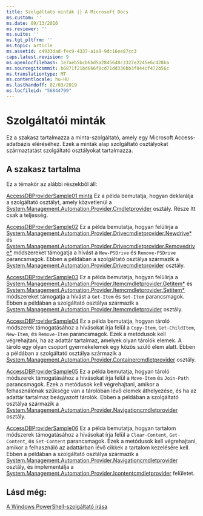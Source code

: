 ```yaml
---
title: Szolgáltató minták |} A Microsoft Docs
ms.custom: ''
ms.date: 09/13/2016
ms.reviewer: ''
ms.suite: ''
ms.tgt_pltfrm: ''
ms.topic: article
ms.assetid: c4933dad-fec9-4337-a1a9-9dc16ee87cc3
caps.latest.revision: 9
ms.openlocfilehash: 1e7aeb5bcb6bd5a2845648c3327e2245e6c428ba
ms.sourcegitcommit: b6871f21bd666f9cd71dd336bb3f844cf472b56c
ms.translationtype: MT
ms.contentlocale: hu-HU
ms.lasthandoff: 02/03/2019
ms.locfileid: "56844799"
---
```

# <a name="provider-samples"></a>Szolgáltatói minták

Ez a szakasz tartalmazza a minta-szolgáltató, amely egy Microsoft Access-adatbázis eléréséhez. Ezek a minták alap szolgáltató osztályokat származtatást szolgáltató osztályokat tartalmazza.

## <a name="in-this-section"></a>A szakasz tartalma

Ez a témakör az alábbi részekből áll:

[AccessDBProviderSample01 minta](./accessdbprovidersample01.md) Ez a példa bemutatja, hogyan deklarálja a szolgáltató osztályt, amely közvetlenül a [System.Management.Automation.Provider.Cmdletprovider](/dotnet/api/System.Management.Automation.Provider.CmdletProvider) osztály. Része Itt csak a teljesség.

[AccessDBProviderSample02](./accessdbprovidersample02.md) Ez a példa bemutatja, hogyan felülírja a [System.Management.Automation.Provider.Drivecmdletprovider.Newdrive*](/dotnet/api/System.Management.Automation.Provider.DriveCmdletProvider.NewDrive) és [ System.Management.Automation.Provider.Drivecmdletprovider.Removedrive*](/dotnet/api/System.Management.Automation.Provider.DriveCmdletProvider.RemoveDrive) módszereket támogatja a hívást a `New-PSDrive` és `Remove-PSDrive` parancsmagok. Ebben a példában a szolgáltató osztálya származik a [System.Management.Automation.Provider.Drivecmdletprovider](/dotnet/api/System.Management.Automation.Provider.DriveCmdletProvider) osztály.

[AccessDBProviderSample03](./accessdbprovidersample03.md) Ez a példa bemutatja, hogyan felülírja a [System.Management.Automation.Provider.Itemcmdletprovider.Getitem*](/dotnet/api/System.Management.Automation.Provider.ItemCmdletProvider.GetItem) és [ System.Management.Automation.Provider.Itemcmdletprovider.Setitem*](/dotnet/api/System.Management.Automation.Provider.ItemCmdletProvider.SetItem) módszereket támogatja a hívást a `Get-Item` és `Set-Item` parancsmagok. Ebben a példában a szolgáltató osztálya származik a [System.Management.Automation.Provider.Itemcmdletprovider](/dotnet/api/System.Management.Automation.Provider.ItemCmdletProvider) osztály.

[AccessDBProviderSample04](./accessdbprovidersample04.md) Ez a példa bemutatja, hogyan tároló módszerek támogatásához a hívásokat írja felül a `Copy-Item`, `Get-ChildItem`, `New-Item`, és `Remove-Item` parancsmagok. Ezek a metódusok kell végrehajtani, ha az adattár tartalmaz, amelyek olyan tárolók elemek. A tároló egy olyan csoport gyermekelemek egy közös szülő elem alatt. Ebben a példában a szolgáltató osztálya származik a [System.Management.Automation.Provider.Containercmdletprovider](/dotnet/api/System.Management.Automation.Provider.ContainerCmdletProvider) osztály.

[AccessDBProviderSample05](./accessdbprovidersample05.md) Ez a példa bemutatja, hogyan tároló módszerek támogatásához a hívásokat írja felül a `Move-Item` és `Join-Path` parancsmagok. Ezek a metódusok kell végrehajtani, amikor a felhasználónak szüksége van a tárolóban lévő elemek áthelyezése, és ha az adattár tartalmaz beágyazott tárolók. Ebben a példában a szolgáltató osztálya származik a [System.Management.Automation.Provider.Navigationcmdletprovider](/dotnet/api/System.Management.Automation.Provider.NavigationCmdletProvider) osztály.

[AccessDBProviderSample06](./accessdbprovidersample06.md) Ez a példa bemutatja, hogyan tartalom módszerek támogatásához a hívásokat írja felül a `Clear-Content`, `Get-Content`, és `Set-Content` parancsmagok. Ezek a metódusok kell végrehajtani, amikor a felhasználó az adattárban lévő cikkek a tartalom kezelésére kell. Ebben a példában a szolgáltató osztálya származik a [System.Management.Automation.Provider.Navigationcmdletprovider](/dotnet/api/System.Management.Automation.Provider.NavigationCmdletProvider) osztály, és implementálja a [ System.Management.Automation.Provider.Icontentcmdletprovider](/dotnet/api/System.Management.Automation.Provider.IContentCmdletProvider) felületet.

## <a name="see-also"></a>Lásd még:

[A Windows PowerShell-szolgáltató írása](./writing-a-windows-powershell-provider.md)